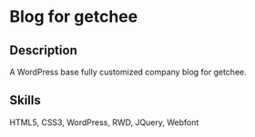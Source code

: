 # Blog for getchee
## Description
A WordPress base fully customized company blog for getchee.
## Skills
HTML5, CSS3, WordPress, RWD, JQuery, Webfont
